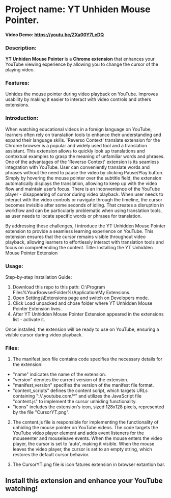 # Project name:  **YT Unhiden Mouse Pointer**.
#### Video Demo:  https://youtu.be/ZXa00Y7LeDQ

### Description:
**YT Unhiden Mouse Pointer** is a **Chrome extension** that enhances your YouTube viewing experience by allowing you to change the cursor of the playing video.

### Features:
Unhides the mouse pointer during video playback on YouTube.
Improves usability by making it easier to interact with video controls and others extensions.

### Introduction:
When watching educational videos in a foreign language on YouTube, learners often rely on translation tools to enhance their understanding and expand their language skills.
'Reverso Context' translate extension for the Chrome browser is a popular and widely used tool and  a translation assistant. This extension allows to quickly look up translations and contextual examples to grasp the meaning of unfamiliar words and phrases.
One of the advantages of the 'Reverso Context' extension is its seamless integration with YouTube. User can conveniently translate words and phrases without the need to pause the video by clicking Pause/Play button. Simply by hovering the mouse pointer over the subtitle field, the extension automatically displays the translation, allowing to keep up with the video flow and maintain user’s focus.
There is an inconvenience of the YouTube player - disappearing of cursor during video playback. When user needs to interact with the video controls or navigate through the timeline, the cursor becomes invisible after some seconds of idling. That creates a disruption in workflow and can be particularly problematic when using translation tools, as user needs to locate specific words or phrases for translation.

By addressing these challenges, I introduce the YT Unhidden Mouse Pointer extension to provide a seamless learning experience on YouTube. This extension ensures that the cursor remains visible throughout video playback, allowing learners to effortlessly interact with translation tools and focus on comprehending the content.
Title: Installing the YT Unhidden Mouse Pointer Extension


### Usage:
Step-by-step Installation Guide:
1. Download this repo to this path: C:\Program Files\%YourBrowserFolder%\Application\My Extensions\.
2. Open Settings\\Extensions page and switch on Developers mode.
3. Click Load unpacked and chose folder where YT Unhidden Mouse Pointer Extension lives.
4. After YT Unhidden Mouse Pointer Extension appeared in the extensions list - activate it.

Once installed, the extension will be ready to use on YouTube, ensuring a visible cursor during video playback.


### Files:
1. The manifest.json file contains code specifies the necessary details for the extension:
  + "name" indicates the name of the extension.
  + "version" denotes the current version of the extension.
  + "manifest_version" specifies the version of the manifest file format.
  + "content_scripts" defines the content script, which targets URLs containing "://.youtube.com/*" and utilizes the JavaScript file "content.js" to implement the cursor unhiding functionality.
  + "icons" includes the extension's icon, sized 128x128 pixels, represented by the file "CursorYT.png".

2. The content.js file is responsible for implementing the functionality of unhiding the mouse pointer on YouTube videos. The code targets the YouTube video player element and adds event listeners for the mouseenter and mouseleave events. When the mouse enters the video player, the cursor is set to 'auto', making it visible. When the mouse leaves the video player, the cursor is set to an empty string, which restores the default cursor behavior.

3. The CursorYT.png file is icon  fatures extension in browser extantion bar.

## Install this extension and enhance your YouTube watching!







